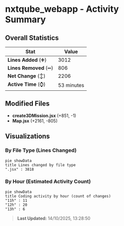 # nxtqube_webapp - Activity Summary 

## Overall Statistics

| Stat                   | Value                                                             |
| ---------------------- | ----------------------------------------------------------------- |
| **Lines Added** (➕)   | 3012                                          |
| **Lines Removed** (➖) | 806                                        |
| **Net Change** (↕)    | 2206                |
| **Active Time** (⌚)   | 53 minutes |


## Modified Files
- **create3DMission.jsx** (+851, -1)
- **Map.jsx** (+2161, -805)

## Visualizations

### By File Type (Lines Changed)

```mermaid
pie showData
title Lines changed by file type
".jsx" : 3818
```

### By Hour (Estimated Activity Count)

```mermaid
pie showData
title Coding activity by hour (count of changes)
"11h" : 11
"12h" : 20
"13h" : 6
```


> **Last Updated:** 14/10/2025, 13:28:50